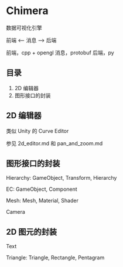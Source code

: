# Chimera

数据可视化引擎

前端  <-- 消息 --> 后端

前端，cpp + opengl
消息，protobuf
后端，py


## 目录

1. 2D 编辑器
2. 图形接口的封装


## 2D 编辑器

类似 Unity 的 Curve Editor

参见 2d_editor.md 和 pan_and_zoom.md


## 图形接口的封装

Hierarchy: GameObject, Transform, Hierarchy

EC: GameObject, Component

Mesh: Mesh, Material, Shader

Camera


## 2D 图元的封装

Text

Triangle: Triangle, Rectangle, Pentagram

